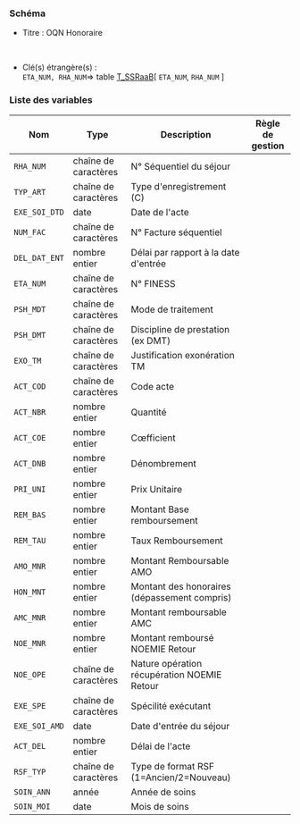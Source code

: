 ### Schéma


- Titre : OQN Honoraire
<br />



- Clé(s) étrangère(s) : <br />
`ETA_NUM, RHA_NUM`=> table [T_SSRaaB](/tables/T_SSRaaB)[ `ETA_NUM`, `RHA_NUM` ]<br />

 
### Liste des variables

Nom | Type | Description | Règle de gestion
-|-|-|-
`RHA_NUM`| chaîne de caractères |N° Séquentiel du séjour||
`TYP_ART`| chaîne de caractères |Type d'enregistrement (C)||
`EXE_SOI_DTD`| date |Date de l'acte||
`NUM_FAC`| chaîne de caractères |N° Facture séquentiel||
`DEL_DAT_ENT`| nombre entier |Délai par rapport à la date d'entrée||
`ETA_NUM`| chaîne de caractères |N° FINESS||
`PSH_MDT`| chaîne de caractères |Mode de traitement||
`PSH_DMT`| chaîne de caractères |Discipline de prestation (ex DMT)||
`EXO_TM`| chaîne de caractères |Justification exonération TM||
`ACT_COD`| chaîne de caractères |Code acte||
`ACT_NBR`| nombre entier |Quantité||
`ACT_COE`| nombre entier |Cœfficient||
`ACT_DNB`| nombre entier |Dénombrement||
`PRI_UNI`| nombre entier |Prix Unitaire||
`REM_BAS`| nombre entier |Montant Base remboursement||
`REM_TAU`| nombre entier |Taux Remboursement||
`AMO_MNR`| nombre entier |Montant Remboursable AMO||
`HON_MNT`| nombre entier |Montant des honoraires (dépassement compris)||
`AMC_MNR`| nombre entier |Montant remboursable AMC||
`NOE_MNR`| nombre entier |Montant remboursé NOEMIE Retour||
`NOE_OPE`| chaîne de caractères |Nature opération récupération NOEMIE Retour||
`EXE_SPE`| chaîne de caractères |Spécilité exécutant||
`EXE_SOI_AMD`| date |Date d'entrée du séjour||
`ACT_DEL`| nombre entier |Délai de l'acte||
`RSF_TYP`| chaîne de caractères |Type de format RSF (1=Ancien/2=Nouveau)||
`SOIN_ANN`| année |Année de soins||
`SOIN_MOI`| date |Mois de soins||
